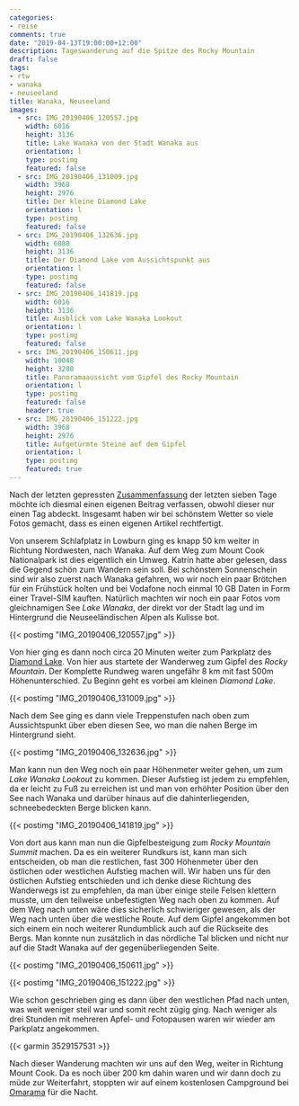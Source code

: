 ```yaml
---
categories:
- reise
comments: true
date: "2019-04-13T19:00:00+12:00"
description: Tageswanderung auf die Spitze des Rocky Mountain
draft: false
tags:
- rtw
- wanaka
- neuseeland
title: Wanaka, Neuseeland
images:
  - src: IMG_20190406_120557.jpg
    width: 6016
    height: 3136
    title: Lake Wanaka von der Stadt Wanaka aus
    orientation: l
    type: postimg
    featured: false
  - src: IMG_20190406_131009.jpg
    width: 3968
    height: 2976
    title: Der kleine Diamond Lake
    orientation: l
    type: postimg
    featured: false
  - src: IMG_20190406_132636.jpg
    width: 6080
    height: 3136
    title: Der Diamond Lake vom Aussichtspunkt aus
    orientation: l
    type: postimg
    featured: false
  - src: IMG_20190406_141819.jpg
    width: 6016
    height: 3136
    title: Ausblick vom Lake Wanaka Lookout
    orientation: l
    type: postimg
    featured: false
  - src: IMG_20190406_150611.jpg
    width: 10048
    height: 3200
    title: Panoramaaussicht vom Gipfel des Rocky Mountain
    orientation: l
    type: postimg
    featured: false
    header: true
  - src: IMG_20190406_151222.jpg
    width: 3968
    height: 2976
    title: Aufgetürmte Steine auf dem Gipfel
    orientation: l
    type: postimg
    featured: true
---
```


Nach der letzten gepressten [Zusammenfassung](/post/rtw-richtung-queenstown/) der letzten sieben Tage möchte ich diesmal einen eigenen Beitrag verfassen, obwohl dieser nur einen Tag abdeckt. Insgesamt haben wir bei schönstem Wetter so viele Fotos gemacht, dass es einen eigenen Artikel rechtfertigt.

Von unserem Schlafplatz in Lowburn ging es knapp 50 km weiter in Richtung Nordwesten, nach Wanaka. Auf dem Weg zum Mount Cook Nationalpark ist dies eigentlich ein Umweg. Katrin hatte aber gelesen, dass die Gegend schön zum Wandern sein soll. Bei schönstem Sonnenschein sind wir also zuerst nach Wanaka gefahren, wo wir noch ein paar Brötchen für ein Frühstück holten und bei Vodafone noch einmal 10 GB Daten in Form einer Travel-SIM kauften. Natürlich machten wir noch ein paar Fotos vom gleichnamigen See _Lake Wanaka_, der direkt vor der Stadt lag und im Hintergrund die Neuseeländischen Alpen als Kulisse bot.

{{< postimg "IMG_20190406_120557.jpg" >}}

Von hier ging es dann noch circa 20 Minuten weiter zum Parkplatz des [Diamond Lake](https://goo.gl/maps/vNKSmPijhyu). Von hier aus startete der Wanderweg zum Gipfel des _Rocky Mountain_. Der Komplette Rundweg waren ungefähr 8 km mit fast 500m Höhenunterschied. Zu Beginn geht es vorbei am kleinen _Diamond Lake_.

{{< postimg "IMG_20190406_131009.jpg" >}}

Nach dem See ging es dann viele Treppenstufen nach oben zum Aussichtspunkt über eben diesen See, wo man die nahen Berge im Hintergrund sieht.

{{< postimg "IMG_20190406_132636.jpg" >}}

Man kann nun den Weg noch ein paar Höhenmeter weiter gehen, um zum _Lake Wanaka Lookout_ zu kommen. Dieser Aufstieg ist jedem zu empfehlen, da er leicht zu Fuß zu erreichen ist und man von erhöhter Position über den See nach Wanaka und darüber hinaus auf die dahinterliegenden, schneebedeckten Berge blicken kann.

{{< postimg "IMG_20190406_141819.jpg" >}}

Von dort aus kann man nun die Gipfelbesteigung zum _Rocky Mountain Summit_ machen. Da es ein weiterer Rundkurs ist, kann man sich entscheiden, ob man die restlichen, fast 300 Höhenmeter über den östlichen oder westlichen Aufstieg machen will. Wir haben uns für den östlichen Aufstieg entschieden und ich denke diese Richtung des Wanderwegs ist zu empfehlen, da man über einige steile Felsen klettern musste, um den teilweise unbefestigten Weg nach oben zu kommen. Auf dem Weg nach unten wäre dies sicherlich schwieriger gewesen, als der Weg nach unten über die westliche Route. Auf dem Gipfel angekommen bot sich einem ein noch weiterer Rundumblick auch auf die Rückseite des Bergs. Man konnte nun zusätzlich in das nördliche Tal blicken und nicht nur auf die Stadt Wanaka auf der gegenüberliegenden Seite. 

{{< postimg "IMG_20190406_150611.jpg" >}}

{{< postimg "IMG_20190406_151222.jpg" >}}

Wie schon geschrieben ging es dann über den westlichen Pfad nach unten, was weit weniger steil war und somit recht zügig ging. Nach weniger als drei Stunden mit mehreren Apfel- und Fotopausen waren wir wieder am Parkplatz angekommen.

{{< garmin 3529157531 >}}

Nach dieser Wanderung machten wir uns auf den Weg, weiter in Richtung Mount Cook. Da es noch über 200 km dahin waren und wir dann doch zu müde zur Weiterfahrt, stoppten wir auf einem kostenlosen Campground bei [Omarama](https://goo.gl/maps/YQVSoCR3gsF2) für die Nacht.
